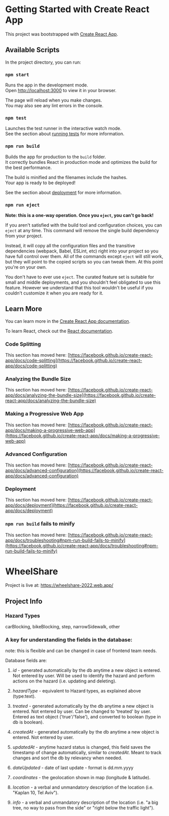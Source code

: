 # Getting Started with Create React App

This project was bootstrapped with [Create React App](https://github.com/facebook/create-react-app).

## Available Scripts

In the project directory, you can run:

### `npm start`

Runs the app in the development mode.\
Open [http://localhost:3000](http://localhost:3000) to view it in your browser.

The page will reload when you make changes.\
You may also see any lint errors in the console.

### `npm test`

Launches the test runner in the interactive watch mode.\
See the section about [running tests](https://facebook.github.io/create-react-app/docs/running-tests) for more information.

### `npm run build`

Builds the app for production to the `build` folder.\
It correctly bundles React in production mode and optimizes the build for the best performance.

The build is minified and the filenames include the hashes.\
Your app is ready to be deployed!

See the section about [deployment](https://facebook.github.io/create-react-app/docs/deployment) for more information.

### `npm run eject`

**Note: this is a one-way operation. Once you `eject`, you can't go back!**

If you aren't satisfied with the build tool and configuration choices, you can `eject` at any time. This command will remove the single build dependency from your project.

Instead, it will copy all the configuration files and the transitive dependencies (webpack, Babel, ESLint, etc) right into your project so you have full control over them. All of the commands except `eject` will still work, but they will point to the copied scripts so you can tweak them. At this point you're on your own.

You don't have to ever use `eject`. The curated feature set is suitable for small and middle deployments, and you shouldn't feel obligated to use this feature. However we understand that this tool wouldn't be useful if you couldn't customize it when you are ready for it.

## Learn More

You can learn more in the [Create React App documentation](https://facebook.github.io/create-react-app/docs/getting-started).

To learn React, check out the [React documentation](https://reactjs.org/).

### Code Splitting

This section has moved here: [https://facebook.github.io/create-react-app/docs/code-splitting](https://facebook.github.io/create-react-app/docs/code-splitting)

### Analyzing the Bundle Size

This section has moved here: [https://facebook.github.io/create-react-app/docs/analyzing-the-bundle-size](https://facebook.github.io/create-react-app/docs/analyzing-the-bundle-size)

### Making a Progressive Web App

This section has moved here: [https://facebook.github.io/create-react-app/docs/making-a-progressive-web-app](https://facebook.github.io/create-react-app/docs/making-a-progressive-web-app)

### Advanced Configuration

This section has moved here: [https://facebook.github.io/create-react-app/docs/advanced-configuration](https://facebook.github.io/create-react-app/docs/advanced-configuration)

### Deployment

This section has moved here: [https://facebook.github.io/create-react-app/docs/deployment](https://facebook.github.io/create-react-app/docs/deployment)

### `npm run build` fails to minify

This section has moved here: [https://facebook.github.io/create-react-app/docs/troubleshooting#npm-run-build-fails-to-minify](https://facebook.github.io/create-react-app/docs/troubleshooting#npm-run-build-fails-to-minify)

# WheelShare

Project is live at: https://wheelshare-2022.web.app/

## Project Info

### Hazard Types
carBlocking, bikeBlocking, step, narrowSidewalk, other


### A key for understanding the fields in the database:
note: this is flexible and can be changed in case of frontend team needs.

Database fields are:

1. *id* - generated automatically by the db anytime a new object is entered. Not entered by user. Will be used to identify the hazard and perform actions on the hazard (i.e. updating and deleting).
   
2. *hazardType* - equivalent to Hazard types, as explained above (type:text).

3. *treated* - generated automatically by the db anytime a new object is entered. Not entered by user. Can be changed to 'treated' by user. Entered as text object ('true'/'false'), and converted to boolean (type in db is boolean).

4. *createdAt* - generated automatically by the db anytime a new object is entered. Not entered by user.

5. *updatedAt* - anytime hazard status is changed, this field saves the timestamp of change automatically, similar to *createdAt*. Meant to track changes and sort the db by relevancy when needed.

6. *dateUpdated* - date of last update - format is dd.mm.yyyy

7. *coordinates* - the geolocation shown in map (longitude & latitude).
  
8. *location* - a verbal and unmandatory description of the location (i.e. "Kaplan 10, Tel Aviv").
  
9. *info* - a verbal and unmandatory description of the location (i.e. "a big tree, no way to pass from the side" or "right below the traffic light").
